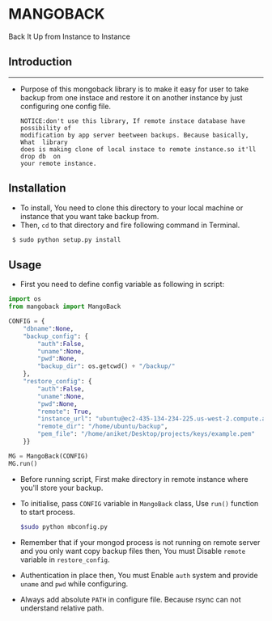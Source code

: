 # MANGOBACK
Back It Up from Instance to Instance


## Introduction
---------------
- Purpose of this mongoback library is to make it easy for user to take backup from
  one instace and restore it on another instance by just configuring one config
  file.

  ```
  NOTICE:don't use this library, If remote instace database have possibility of 
  modification by app server beetween backups. Because basically, What  library 
  does is making clone of local instace to remote instance.so it'll drop db  on 
  your remote instance.
  ```

## Installation
- To install, You need to clone this directory to your local machine or instance that 
you want take backup from.
- Then, `cd` to that directory and fire following command in Terminal.
```bash
 $ sudo python setup.py install
```
## Usage

- First you need to define config variable as following in script:


```python
import os
from mangoback import MangoBack

CONFIG = {
    "dbname":None,
    "backup_config": {
        "auth":False,
        "uname":None,
        "pwd":None,
        "backup_dir": os.getcwd() + "/backup/"
    },
    "restore_config": {
        "auth":False,
        "uname":None,
        "pwd":None,
        "remote": True,
        "instance_url": "ubuntu@ec2-435-134-234-225.us-west-2.compute.amazonaws.com",
        "remote_dir": "/home/ubuntu/backup",
        "pem_file": "/home/aniket/Desktop/projects/keys/example.pem"
    }}

MG = MangoBack(CONFIG)
MG.run()

```
- Before running script, First make directory in remote instance where you'll store your
 backup.

- To initialise, pass `CONFIG` variable in `MangoBack` class, Use `run()` function to start
 process.

  ```bash
  $sudo python mbconfig.py 
  ```

- Remember that if your mongod process is not running on remote server and you only
  want copy backup files then, You must Disable `remote` variable in `restore_config`.
  
- Authentication in place then, You must Enable `auth` system and provide `uname`
 and `pwd` while configuring.

- Always add absolute `PATH` in configure file. Because rsync can not understand relative path.

